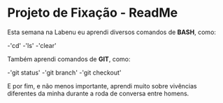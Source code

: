 # Projeto de Fixação - ReadMe

Esta semana na Labenu eu aprendi diversos comandos de **BASH**, como:

-'cd'
-'ls'
-'clear'

Também aprendi comandos de **GIT**, como:

-'git status'
-'git branch'
-'git checkout'

E por fim, e não menos importante, aprendi muito sobre vivências diferentes da minha durante a roda de conversa entre homens. 

